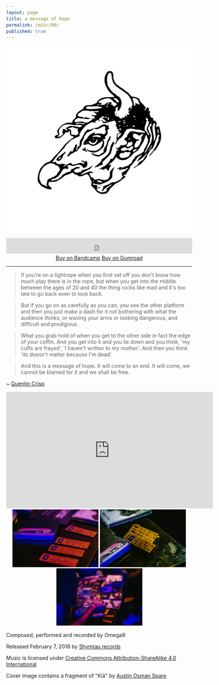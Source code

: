 ```yaml
---
layout: page
title: a message of hope
permalink: /müür/00/
published: true
---
```

![](/müür/00/cover.png)

<center>
<iframe style="border: 0; width: 100%; height: 42px;" src="https://bandcamp.com/EmbeddedPlayer/album=3484318043/size=small/bgcol=333333/linkcol=ffffff/transparent=true/" seamless><a href="http://omega9.bandcamp.com/album/a-message-of-hope">a message of hope by MÜÜR</a></iframe>
</center>


<center>
<a markdown="0" href="https://omega9.bandcamp.com/album/a-message-of-hope" class="btn">Buy on Bandcamp</a> <a markdown="0" href="https://gum.co/sGqSz" class="btn">Buy on Gumroad</a>
</center>

-----
> If you're on a tightrope when you first set off you don't know how much play there is in the rope, but when you get into the middle between the ages of 20 and 40 the thing rocks like mad and it's too late to go back even to look back.

> But if you go on as carefully as you can, you see the other platform and then you just make a dash for it not bothering with what the audience thinks, or waving your arms or looking dangerous, and difficult and prodigious.

> What you grab hold of when you get to the other side in fact the edge of your coffin. And you get into it and you lie down and you think, 'my cuffs are frayed', 'I haven't written to my mother'. And then you think 'its doesn't matter because I'm dead'.

> And this is a message of hope. It will come to an end. It will come, we cannot be blamed for it and we shall be free.

~ [Quentin Crisp](https://en.wikipedia.org/wiki/Quentin_Crisp)

<center>
<iframe width="560" height="315" src="https://www.youtube.com/embed/dzs-GY12DWY" frameborder="0" allow="accelerometer; autoplay; encrypted-media; gyroscope; picture-in-picture" allowfullscreen></iframe>
<br />

<img src="/müür/00/1.jpg" width="233"/>
<img src="/müür/00/2.jpg" width="233"/>
<img src="/müür/00/3.jpg" width="233"/>
</center>

Composed, performed and recorded by Omega9

Released February 7, 2018 by [Shymtau records](https://vk.com/shymtau)

Music is licensed under [Creative Commons Attribution-ShareAlike 4.0 International](https://creativecommons.org/licenses/by-sa/4.0/)

Cover image contains a fragment of "Kiā" by [Austin Osman Spare](https://en.wikipedia.org/wiki/Austin_Osman_Spare)